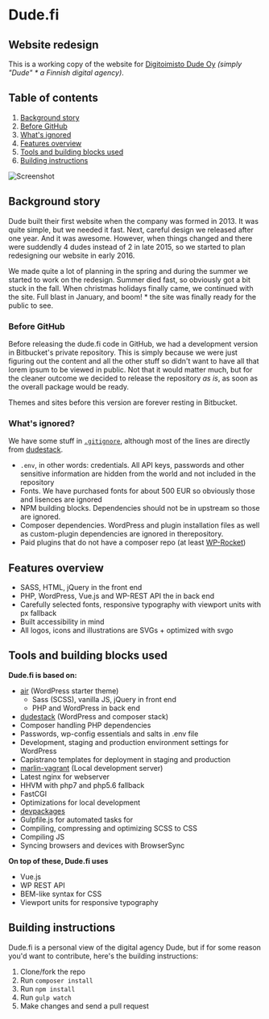 # Dude.fi
## Website redesign

This is a working copy of the website for [Digitoimisto Dude Oy](https://github.com/digitoimistodude) *(simply "Dude" * a Finnish digital agency)*.

## Table of contents

1. [Background story](#background-story)
  1. [Before GitHub](#before-github)
  2. [What's ignored](#whats-ignored)
2. [Features overview](#features-overview)
3. [Tools and building blocks used](#tools-and-building-blocks-used)
4. [Building instructions](#building-instructions)

![Screenshot](https://dl.dropboxusercontent.com/u/18447700/dude16-optimized2.gif "Screenshot")

## Background story

Dude built their first website when the company was formed in 2013. It was quite simple, but we needed it fast. Next, careful design we released after one year. And it was awesome. However, when things changed and there were suddendly 4 dudes instead of 2 in late 2015, so we started to plan redesigning our website in early 2016.

We made quite a lot of planning in the spring and during the summer we started to work on the redesign. Summer died fast, so obviously got a bit stuck in the fall. When christmas holidays finally came, we continued with the site. Full blast in January, and boom! * the site was finally ready for the public to see.

### Before GitHub

Before releasing the dude.fi code in GitHub, we had a development version in Bitbucket's private repository. This is simply because we were just figuring out the content and all the other stuff so didn't want to have all that lorem ipsum to be viewed in public. Not that it would matter much, but for the cleaner outcome we decided to release the repository *as is*, as soon as the overall package would be ready.

Themes and sites before this version are forever resting in Bitbucket.

### What's ignored?

We have some stuff in [`.gitignore`](https://github.com/digitoimistodude/dude.fi/blob/master/.gitignore), although most of the lines are directly from [dudestack](https://github.com/digitoimistodude/dudestack).

* `.env`, in other words: credentials. All API keys, passwords and other sensitive information are hidden from the world and not included in the repository
* Fonts. We have purchased fonts for about 500 EUR so obviously those and lisences are ignored
* NPM building blocks. Dependencies should not be in upstream so those are ignored.
* Composer dependencies. WordPress and plugin installation files as well as custom-plugin dependencies are ignored in therepository.
* Paid plugins that do not have a composer repo (at least [WP-Rocket](https://wp-rocket.me))

## Features overview

* SASS, HTML, jQuery in the front end
* PHP, WordPress, Vue.js and WP-REST API the in back end
* Carefully selected fonts, responsive typography with viewport units with px fallback
* Built accessibility in mind
* All logos, icons and illustrations are SVGs + optimized with svgo

## Tools and building blocks used

**Dude.fi is based on:**

* [air](https://github.com/digitoimistodude/air) (WordPress starter theme)
  * Sass (SCSS), vanilla JS, jQuery in front end
  * PHP and WordPress in back end
* [dudestack](https://github.com/digitoimistodude/dudestack) (WordPress and composer stack)
 * Composer handling PHP dependencies
 * Passwords, wp-config essentials and salts in .env file
 * Development, staging and production environment settings for WordPress
 * Capistrano templates for deployment in staging and production
* [marlin-vagrant](https://github.com/digitoimistodude/marlin-vagrant) (Local development server)
 * Latest nginx for webserver
 * HHVM with php7 and php5.6 fallback
 * FastCGI
 * Optimizations for local development
* [devpackages](https://github.com/digitoimistodude/devpackages)
 * Gulpfile.js for automated tasks for
  * Compiling, compressing and optimizing SCSS to CSS
  * Compiling JS
  * Syncing browsers and devices with BrowserSync

**On top of these, Dude.fi uses**

* Vue.js
* WP REST API
* BEM-like syntax for CSS
* Viewport units for responsive typography

## Building instructions

Dude.fi is a personal view of the digital agency Dude, but if for some reason you'd want to contribute, here's the building instructions:

1. Clone/fork the repo
2. Run `composer install`
3. Run `npm install`
4. Run `gulp watch`
5. Make changes and send a pull request
